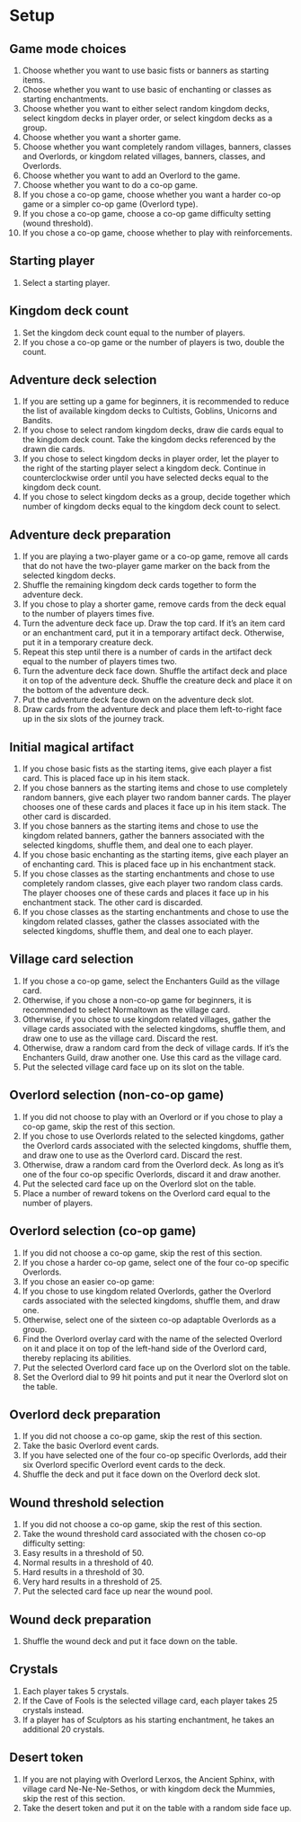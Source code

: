 # Setup

## Game mode choices

1. Choose whether you want to use basic fists or banners as starting items.
1. Choose whether you want to use basic of enchanting or classes as starting enchantments.
1. Choose whether you want to either select random kingdom decks, select kingdom decks in player order, or select
   kingdom decks as a group.
1. Choose whether you want a shorter game.
1. Choose whether you want completely random villages, banners, classes and Overlords, or kingdom related villages,
   banners, classes, and Overlords.
1. Choose whether you want to add an Overlord to the game.
1. Choose whether you want to do a co-op game.
1. If you chose a co-op game, choose whether you want a harder co-op game or a simpler co-op game (Overlord type).
1. If you chose a co-op game, choose a co-op game difficulty setting (wound threshold).
1. If you chose a co-op game, choose whether to play with reinforcements.

## Starting player

1. Select a starting player.

## Kingdom deck count

1. Set the kingdom deck count equal to the number of players.
1. If you chose a co-op game or the number of players is two, double the count.

## Adventure deck selection

1. If you are setting up a game for beginners, it is recommended to reduce the list of available kingdom decks to
   Cultists, Goblins, Unicorns and Bandits.
1. If you chose to select random kingdom decks, draw die cards equal to the kingdom deck count. Take the kingdom decks
   referenced by the drawn die cards.
1. If you chose to select kingdom decks in player order, let the player to the right of the starting player select a
   kingdom deck. Continue in counterclockwise order until you have selected decks equal to the kingdom deck count.
1. If you chose to select kingdom decks as a group, decide together which number of kingdom decks equal to the kingdom
   deck count to select.

## Adventure deck preparation

1. If you are playing a two-player game or a co-op game, remove all cards that do not have the two-player game marker on
   the back from the selected kingdom decks.
1. Shuffle the remaining kingdom deck cards together to form the adventure deck.
1. If you chose to play a shorter game, remove cards from the deck equal to the number of players times five.
1. Turn the adventure deck face up. Draw the top card. If it’s an item card or an enchantment card, put it in a
   temporary artifact deck. Otherwise, put it in a temporary creature deck.
1. Repeat this step until there is a number of cards in the artifact deck equal to the number of players times two.
1. Turn the adventure deck face down. Shuffle the artifact deck and place it on top of the adventure deck. Shuffle the
   creature deck and place it on the bottom of the adventure deck.
1. Put the adventure deck face down on the adventure deck slot.
1. Draw cards from the adventure deck and place them left-to-right face up in the six slots of the journey track.

## Initial magical artifact

1. If you chose basic fists as the starting items, give each player a fist card. This is placed face up in his item
   stack.
1. If you chose banners as the starting items and chose to use completely random banners, give each player two random
   banner cards. The player chooses one of these cards and places it face up in his item stack. The other card is
   discarded.
1. If you chose banners as the starting items and chose to use the kingdom related banners, gather the banners
   associated with the selected kingdoms, shuffle them, and deal one to each player.
1. If you chose basic enchanting as the starting items, give each player an of enchanting card. This is placed face up
   in his enchantment stack.
1. If you chose classes as the starting enchantments and chose to use completely random classes, give each player two
   random class cards. The player chooses one of these cards and places it face up in his enchantment stack. The other
   card is discarded.
1. If you chose classes as the starting enchantments and chose to use the kingdom related classes, gather the classes
   associated with the selected kingdoms, shuffle them, and deal one to each player.

## Village card selection

1. If you chose a co-op game, select the Enchanters Guild as the village card.
1. Otherwise, if you chose a non-co-op game for beginners, it is recommended to select Normaltown as the village card.
1. Otherwise, if you chose to use kingdom related villages, gather the village cards associated with the selected
   kingdoms, shuffle them, and draw one to use as the village card. Discard the rest.
1. Otherwise, draw a random card from the deck of village cards. If it’s the Enchanters Guild, draw another one. Use
   this card as the village card.
1. Put the selected village card face up on its slot on the table.

## Overlord selection (non-co-op game)

1. If you did not choose to play with an Overlord or if you chose to play a co-op game, skip the rest of this section.
1. If you chose to use Overlords related to the selected kingdoms, gather the Overlord cards associated with the
   selected kingdoms, shuffle them, and draw one to use as the Overlord card. Discard the rest.
1. Otherwise, draw a random card from the Overlord deck. As long as it’s one of the four co-op specific Overlords,
   discard it and draw another.
1. Put the selected card face up on the Overlord slot on the table.
1. Place a number of reward tokens on the Overlord card equal to the number of players.

## Overlord selection (co-op game)

1. If you did not choose a co-op game, skip the rest of this section.
1. If you chose a harder co-op game, select one of the four co-op specific Overlords.
1. If you chose an easier co-op game:
1. If you chose to use kingdom related Overlords, gather the Overlord cards associated with the selected kingdoms,
   shuffle them, and draw one.
1. Otherwise, select one of the sixteen co-op adaptable Overlords as a group.
1. Find the Overlord overlay card with the name of the selected Overlord on it and place it on top of the left-hand side
   of the Overlord card, thereby replacing its abilities.
1. Put the selected Overlord card face up on the Overlord slot on the table.
1. Set the Overlord dial to 99 hit points and put it near the Overlord slot on the table.

## Overlord deck preparation

1. If you did not choose a co-op game, skip the rest of this section.
1. Take the basic Overlord event cards.
1. If you have selected one of the four co-op specific Overlords, add their six Overlord specific Overlord event cards
   to the deck.
1. Shuffle the deck and put it face down on the Overlord deck slot.

## Wound threshold selection

1. If you did not choose a co-op game, skip the rest of this section.
1. Take the wound threshold card associated with the chosen co-op difficulty setting:
1. Easy results in a threshold of 50.
1. Normal results in a threshold of 40.
1. Hard results in a threshold of 30.
1. Very hard results in a threshold of 25.
1. Put the selected card face up near the wound pool.

## Wound deck preparation

1. Shuffle the wound deck and put it face down on the table.

## Crystals

1. Each player takes 5 crystals.
1. If the Cave of Fools is the selected village card, each player takes 25 crystals instead.
1. If a player has of Sculptors as his starting enchantment, he takes an additional 20 crystals.

## Desert token

1. If you are not playing with Overlord Lerxos, the Ancient Sphinx, with village card Ne-Ne-Ne-Sethos, or with kingdom
   deck the Mummies, skip the rest of this section.
1. Take the desert token and put it on the table with a random side face up.
